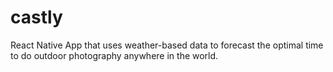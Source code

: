 # castly
React Native App that uses weather-based data to forecast the optimal time to do outdoor photography anywhere in the world.
